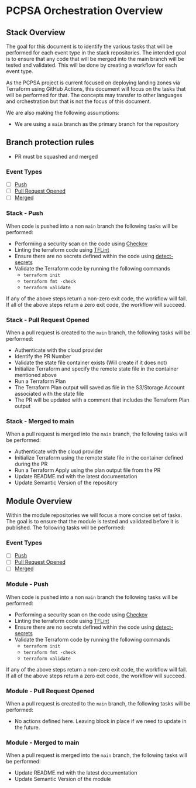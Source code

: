 # PCPSA Orchestration Overview

## Stack Overview

The goal for this document is to identify the various tasks that will be performed for each event type in the stack repositories.   The intended goal is to ensure that any code that will be merged into the main branch will be tested and validated.  This will be done by creating a workflow for each event type. 

As the PCPSA project is current focused on deploying landing zones via Terraform using GitHub Actions, this document will focus on the tasks that will be performed for that.  The concepts may transfer to other languages and orchestration but that is not the focus of this document. 

We are also making the following assumptions:
- We are using a `main` branch as the primary branch for the repository

## Branch protection rules
- PR must be squashed and merged



### Event Types

- [ ] [Push](#stack---push)
- [ ] [Pull Request Opened](#stack---pull-request-opened)
- [ ] [Merged](#stack---merged-to-main)

### Stack - Push

When code is pushed into a non `main` branch the following tasks will be performed:
- Performing a security scan on the code using [Checkov](https://www.checkov.io/1.Welcome/What%20is%20Checkov.html)
- Linting the terraform code using [TFLint](https://github.com/terraform-linters/tflint)
- Ensure there are no secrets defined within the code using [detect-secrets](https://github.com/Yelp/detect-secrets)
- Validate the Terraform code by running the following commands
  - `terraform init`
  - `terraform fmt -check`
  - `terraform validate`

If any of the above steps return a non-zero exit code, the workflow will fail.  If all of the above steps return a zero exit code, the workflow will succeed.

### Stack - Pull Request Opened

When a pull request is created to the `main` branch, the following tasks will be performed:
- Authenticate with the cloud provider
- Identify the PR Number
- Validate the state file container exists (Will create if it does not)
- Initialize Terraform and specify the remote state file in the container mentioned above
- Run a Terraform Plan
- The Terraform Plan output will saved as file in the S3/Storage Account associated with the state file
- The PR will be updated with a comment that includes the Terraform Plan output


### Stack - Merged to main

When a pull request is merged into the `main` branch, the following tasks will be performed:
- Authenticate with the cloud provider
- Initialize Terraform using the remote state file in the container defined during the PR
- Run a Terraform Apply using the plan output file from the PR
- Update README.md with the latest documentation
- Update Semantic Version of the repository


## Module Overview

Within the module repositories we will focus a more concise set of tasks.  The goal is to ensure that the module is tested and validated before it is published.  The following tasks will be performed:

### Event Types

- [ ] [Push](#module---push)
- [ ] [Pull Request Opened](#module---pull-request-opened)
- [ ] [Merged](#module---merged-to-main)

### Module - Push

When code is pushed into a non `main` branch the following tasks will be performed:
- Performing a security scan on the code using [Checkov](https://www.checkov.io/1.Welcome/What%20is%20Checkov.html)
- Linting the terraform code using [TFLint](https://github.com/terraform-linters/tflint)
- Ensure there are no secrets defined within the code using [detect-secrets](https://github.com/Yelp/detect-secrets)
- Validate the Terraform code by running the following commands
  - `terraform init`
  - `terraform fmt -check`
  - `terraform validate`

If any of the above steps return a non-zero exit code, the workflow will fail.  If all of the above steps return a zero exit code, the workflow will succeed.

### Module - Pull Request Opened

When a pull request is created to the `main` branch, the following tasks will be performed:
- No actions defined here.  Leaving block in place if we need to update in the future.

### Module - Merged to main

When a pull request is merged into the `main` branch, the following tasks will be performed:
- Update README.md with the latest documentation
- Update Semantic Version of the module

